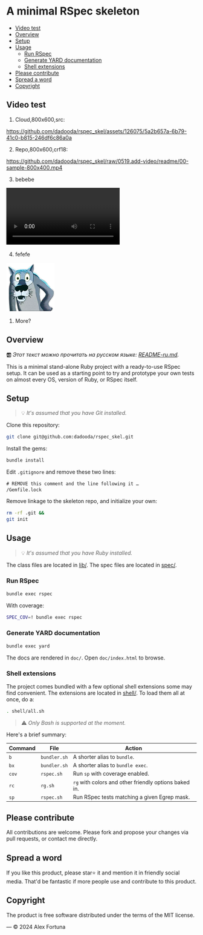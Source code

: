 
# A minimal RSpec skeleton

<!-- @import "[TOC]" {cmd="toc" depthFrom=2 depthTo=6 orderedList=false} -->

<!-- code_chunk_output -->

- [Video test](#video-test)
- [Overview](#overview)
- [Setup](#setup)
- [Usage](#usage)
  - [Run RSpec](#run-rspec)
  - [Generate YARD documentation](#generate-yard-documentation)
  - [Shell extensions](#shell-extensions)
- [Please contribute](#please-contribute)
- [Spread a word](#spread-a-word)
- [Copyright](#copyright)

<!-- /code_chunk_output -->

## Video test

1. Cloud,800x600,src:

https://github.com/dadooda/rspec_skel/assets/126075/5a2b657a-6b79-41c0-b815-246df6c86a0a

2. Repo,800x600,crf18:

https://github.com/dadooda/rspec_skel/raw/0519.add-video/readme/00-sample-800x400.mp4

3. bebebe

![sample1](https://github.com/dadooda/rspec_skel/raw/0519.add-video/readme/00-sample-800x400.mp4)

4. fefefe

[![sample1](https://github.com/dadooda/rspec_skel/raw/0519.add-video/readme/00sho.png)](https://github.com/dadooda/rspec_skel/raw/0519.add-video/readme/00-sample-800x400.mp4)


1. More?

## Overview

🆎 *Этот текст можно прочитать на русском языке: [README-ru.md](README-ru.md).*

This is a minimal stand-alone Ruby project with a ready-to-use RSpec setup.
It can be used as a starting point to try and prototype your own tests
on almost every OS, version of Ruby, or RSpec itself.

## Setup

> 💡 *It's assumed that you have Git installed.*

Clone this repository:

```sh
git clone git@github.com:dadooda/rspec_skel.git
```

Install the gems:

```sh
bundle install
```

Edit `.gitignore` and remove these two lines:

```
# REMOVE this comment and the line following it …
/Gemfile.lock
```

Remove linkage to the skeleton repo, and initialize your own:

```sh
rm -rf .git &&
git init

```

## Usage

> 💡 *It's assumed that you have Ruby installed.*

The class files are located in [lib/](lib). The spec files are located in [spec/](spec).

### Run RSpec

```sh
bundle exec rspec
```

With coverage:

```sh
SPEC_COV=! bundle exec rspec
```

### Generate YARD documentation

```sh
bundle exec yard
```

The docs are rendered in `doc/`. Open `doc/index.html` to browse.

### Shell extensions

The project comes bundled with a few optional shell extensions some may find convenient.
The extensions are located in [shell/](shell). To load them all at once, do a:

```sh
. shell/all.sh
```

> ⚠️ *Only Bash is supported at the moment.*

Here's a brief summary:

Command | File | Action
-|-|-
`b` | `bundler.sh` | A shorter alias to `bundle`.
`bx` | `bundler.sh` | A shorter alias to `bundle exec`.
`cov` | `rspec.sh` | Run `sp` with coverage enabled.
`rc` | `rg.sh` | `rg` with colors and other friendly options baked in.
`sp` | `rspec.sh` | Run RSpec tests matching a given Egrep mask.

## Please contribute

All contributions are welcome. Please fork and propose your changes via pull requests,
or contact me directly.

## Spread a word

If you like this product, please star⭐ it and mention it in friendly social media.
That'd be fantastic if more people use and contribute to this product.

## Copyright

The product is free software distributed under the terms of the MIT license.

— © 2024 Alex Fortuna
